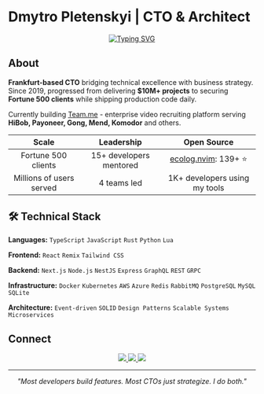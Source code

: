 # Dmytro Pletenskyi | CTO & Architect

<div align="center">

[![Typing SVG](https://readme-typing-svg.demolab.com?font=Fira+Code&size=22&pause=1000&color=2DBA4E&center=true&vCenter=true&width=700&lines=Frankfurt-based+CTO+who+ships+code+daily;Fortune+500+clients:+HiBob,+Payoneer,+Gong;From+0+to+enterprise+scale)](https://git.io/typing-svg)

</div>

## About

**Frankfurt-based CTO** bridging technical excellence with business strategy. Since 2019, progressed from delivering **$10M+ projects** to securing **Fortune 500 clients** while shipping production code daily.

Currently building [Team.me](https://teamme.io/) - enterprise video recruiting platform serving **HiBob, Payoneer, Gong, Mend, Komodor** and others.

<div align="center">

| **Scale** | **Leadership** | **Open Source** |
| :---: | :---: | :---: |
| Fortune 500 clients | 15+ developers mentored | [ecolog.nvim](https://github.com/ph1losof/ecolog.nvim): 139+ ⭐ |
| Millions of users served | 4 teams led | 1K+ developers using my tools |

</div>


## 🛠 Technical Stack

**Languages:** `TypeScript` `JavaScript` `Rust` `Python` `Lua`

**Frontend:** `React` `Remix` `Tailwind CSS`

**Backend:** `Next.js` `Node.js` `NestJS` `Express` `GraphQL` `REST` `GRPC`

**Infrastructure:** `Docker` `Kubernetes` `AWS` `Azure` `Redis` `RabbitMQ` `PostgreSQL` `MySQL` `SQLite`

**Architecture:** `Event-driven` `SOLID` `Design Patterns` `Scalable Systems` `Microservices`


## Connect

<div align="center">

<a href="https://www.linkedin.com/in/dmytro-pletenskyi/">
  <img src="https://img.shields.io/badge/LinkedIn-0077B5?style=for-the-badge&logo=linkedin&logoColor=white" />
</a>
<a href="mailto:dmitriy.pletenskoy@gmail.com">
  <img src="https://img.shields.io/badge/Email-D14836?style=for-the-badge&logo=gmail&logoColor=white" />
</a>
<a href="https://dmytro.tech/">
  <img src="https://img.shields.io/badge/Portfolio-000000?style=for-the-badge&logo=vercel&logoColor=white" />
</a>

</div>

---

<div align="center">
  <i>"Most developers build features. Most CTOs just strategize. I do both."</i>
</div>
